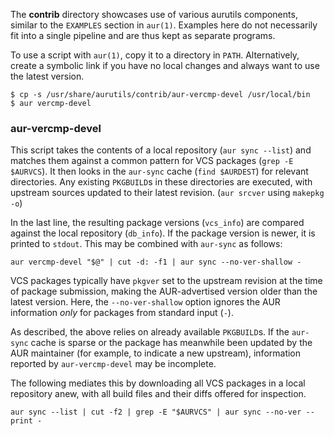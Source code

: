 The __contrib__ directory showcases use of various aurutils components, similar to the `EXAMPLES` section in `aur(1)`. Examples here do not necessarily fit into a single pipeline and are thus kept as separate programs.

To use a script with `aur(1)`, copy it to a directory in `PATH`. Alternatively, create a symbolic link if you have no local changes and always want to use the latest version.

```
$ cp -s /usr/share/aurutils/contrib/aur-vercmp-devel /usr/local/bin
$ aur vercmp-devel
```

### aur-vercmp-devel

This script takes the contents of a local repository (`aur sync --list`) and matches them against a common pattern for VCS packages (`grep -E $AURVCS`). It then looks in the `aur-sync` cache (`find $AURDEST`) for relevant directories. Any existing `PKGBUILD`s in these directories are executed, with upstream sources updated to their latest revision. (`aur srcver` using `makepkg -o`)

In the last line, the resulting package versions (`vcs_info`) are compared against the local repository (`db_info`). If the package version is newer, it is printed to `stdout`. This may be combined with `aur-sync` as follows:

```
aur vercmp-devel "$@" | cut -d: -f1 | aur sync --no-ver-shallow -
```

VCS packages typically have `pkgver` set to the upstream revision at the time of package submission, making the AUR-advertised version older than the latest version. Here, the `--no-ver-shallow` option ignores the AUR information _only_ for packages from standard input (`-`).

As described, the above relies on already available `PKGBUILD`s. If the `aur-sync` cache is sparse or the package has meanwhile been updated by the AUR maintainer (for example, to indicate a new upstream), information reported by `aur-vercmp-devel` may be incomplete. 

The following mediates this by downloading all VCS packages in a local repository anew, with all build files and their diffs offered for inspection.

```
aur sync --list | cut -f2 | grep -E "$AURVCS" | aur sync --no-ver --print -
```
